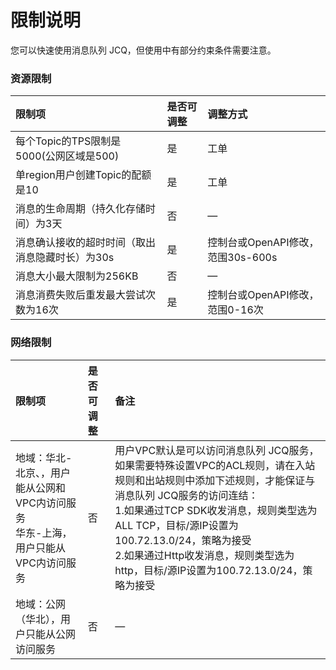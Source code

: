 # 限制说明

您可以快速使用消息队列 JCQ，但使用中有部分约束条件需要注意。

### 资源限制  
| 限制项	| 是否可调整	| 调整方式 |
| :- | :- | :- |
|每个Topic的TPS限制是5000(公网区域是500)|是|工单|
|单region用户创建Topic的配额是10|是|工单|
|消息的生命周期（持久化存储时间）为3天|否|—|
|消息确认接收的超时时间（取出消息隐藏时长）为30s|是	|控制台或OpenAPI修改，范围30s-600s|
|消息大小最大限制为256KB|否	|—|
|消息消费失败后重发最大尝试次数为16次|是|控制台或OpenAPI修改，范围0-16次|


### 网络限制  
| 限制项	| 是否可调整	| 备注 |
| :- | :- | :- |
|地域：华北-北京、，用户能从公网和VPC内访问服务<br/>华东-上海，用户只能从VPC内访问服务|否|用户VPC默认是可以访问消息队列 JCQ服务，如果需要特殊设置VPC的ACL规则，请在入站规则和出站规则中添加下述规则，才能保证与消息队列 JCQ服务的访问连结：<br/> 1.如果通过TCP SDK收发消息，规则类型选为ALL TCP，目标/源IP设置为100.72.13.0/24，策略为接受<br/> 2.如果通过Http收发消息，规则类型选为http，目标/源IP设置为100.72.13.0/24，策略为接受|
|地域：公网（华北），用户只能从公网访问服务|否|—|

